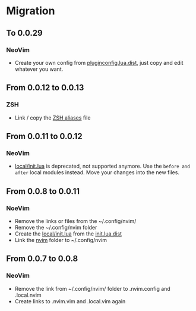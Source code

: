 # Migration

## To 0.0.29

### NeoVim

- Create your own config from [pluginconfig.lua.dist](vim/dotfiles/.config/nvim/lua/local/pluginconfig.lua.dist), just
  copy and edit whatever you want.

## From 0.0.12 to 0.0.13

### ZSH

- Link / copy the [ZSH aliases](zsh/dotfiles/.aliases) file

## From 0.0.11 to 0.0.12

### NeoVim

- [local/init.lua](vim/dotfiles/.config/nvim/lua/local/init.lua) is deprecated, not supported anymore. Use the `before
  and after` local modules instead. Move your changes into the new files.

## From 0.0.8 to 0.0.11

### NoeVim

- Remove the links or files from the ~/.config/nvim/
- Remove the ~/.config/nvim folder
- Create the [local/init.lua](vim/dotfiles/.config/nvim/lua/local/init.lua) from the [init.lua.dist](vim/dotfiles/.config/nvim/lua/local/init.lua.dist)
- Link the [nvim](/vim/dotfiles/.config/nvim) folder to ~/.config/nvim

## From 0.0.7 to 0.0.8

### NeoVim

- Remove the link from ~/.config/nvim/ folder to .nvim.config and .local.nvim
- Create links to .nvim.vim and .local.vim again

